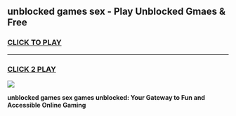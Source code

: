 
## unblocked games sex - Play Unblocked Gmaes & Free
<h3>
<a href="https://news.freeplayer.one?title=unblocked_games_sex&ref=16F">CLICK TO PLAY</a></h3>
<hr>

<h3>
<a href="https://news.freeplayer.one?title=unblocked_games_sex&ref=16F">CLICK 2 PLAY</a>
  
</h3>

<a href="https://news.freeplayer.one?title=unblocked_games_sex&ref=16F/"><img src="https://clearcache.store/games.png"></a>


**unblocked games sex games unblocked: Your Gateway to Fun and Accessible Online Gaming**
